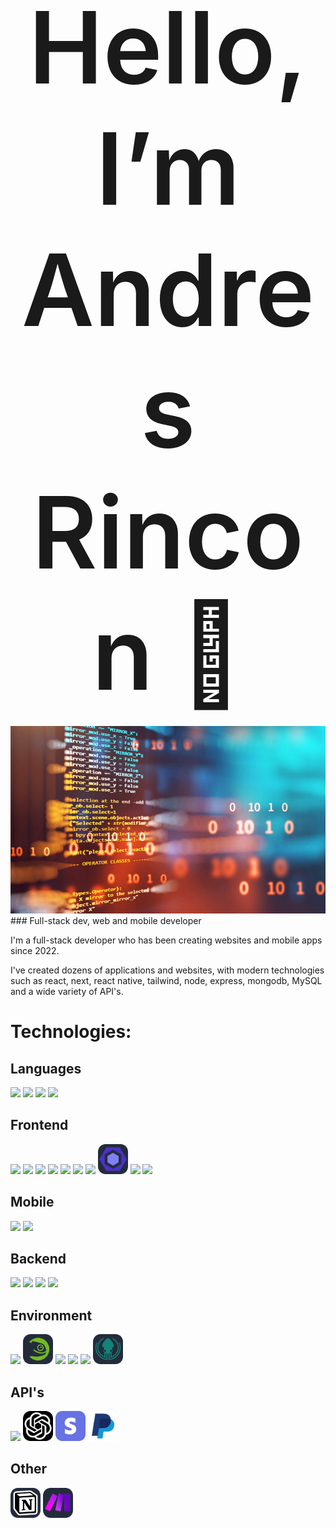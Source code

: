 # <div style="text-align: center; font-size: 4vh; font-weight: 600" align="center">Hello, I’m Andres Rincon 👋</div>

<img src="src/banner-github.jpg" style="width: 100%; max-height: 300px !important; object-fit: cover; height: 300px !important;" >
### Full-stack dev, web and mobile developer

I'm a full-stack developer who has been creating websites and mobile apps since 2022.

I've created dozens of applications and websites, with modern technologies such as react, next, react native, tailwind, node, express, mongodb, MySQL and a wide variety of API's.

# Technologies:


## Languages
<a href="https://developer.mozilla.org/en/docs/Web/JavaScript" title="JavaScript"><img src="https://skillicons.dev/icons?i=javascript" style="width: 48px;"></a>
<a href="https://www.typescriptlang.org/" title="TypeScript"><img src="https://skillicons.dev/icons?i=typescript" style="width: 48px;"></a>
<a href="https://www.php.net/" title="PHP"><img src="https://skillicons.dev/icons?i=php" style="width: 48px;"></a>
<a href="https://www.gnu.org/software/bash/" title="Bash"><img src="https://skillicons.dev/icons?i=bash" style="width: 48px;"></a>


## Frontend
<a href="https://developer.mozilla.org/fr/docs/Web/HTML" title="HTML"><img src="https://skillicons.dev/icons?i=html" style="width: 48px;"></a>
<a href="https://developer.mozilla.org/fr/docs/Web/CSS" title="CSS"><img src="https://skillicons.dev/icons?i=css" style="width: 48px;"></a>
<a href="https://sass-lang.com/" title="Sass"><img src="https://skillicons.dev/icons?i=sass" style="width: 48px;"></a>
<a href="https://tailwindcss.com/" title="Tailwind CSS"><img src="https://skillicons.dev/icons?i=tailwind" style="width: 48px;"></a>
<a href="https://react.dev/" title="React"><img src="https://skillicons.dev/icons?i=react" style="width: 48px;"></a>
<a href="https://vitejs.dev/" title="Vite"><img src="https://skillicons.dev/icons?i=vite" style="width: 48px;"></a>
<a href="https://nextjs.org/" title="Next.js"><img src="https://skillicons.dev/icons?i=next" style="width: 48px;"></a>
<a href="https://eslint.org/" title="ESLint"><img src="src/eslint.png" style="width: 48px;"></a>
<a href="https://jestjs.io/" title="Jest"><img src="https://skillicons.dev/icons?i=jest" style="width: 48px;"></a>
<a href="https://www.figma.com/" title="Figma"><img src="https://skillicons.dev/icons?i=figma" style="width: 48px;"></a>


## Mobile
<a href="https://developer.android.com/studio" title="Android Studio"><img src="https://skillicons.dev/icons?i=androidstudio" style="width: 48px;"></a>
<a href="https://reactnative.dev/" title="React Native"><img src="https://skillicons.dev/icons?i=react" style="width: 48px;"></a>


## Backend
<a href="https://nodejs.org/en" title="Node.js"><img src="https://skillicons.dev/icons?i=nodejs" style="width: 48px;"></a>
<a href="https://expressjs.com/fr/" title="Express"><img src="https://skillicons.dev/icons?i=express" style="width: 48px;"></a>
<a href="https://www.mysql.com/" title="MySQL"><img src="https://skillicons.dev/icons?i=mysql" style="width: 48px;"></a>
<a href="https://www.mongodb.com/" title="MongoDB"><img src="https://skillicons.dev/icons?i=mongo" style="width: 48px;"></a>


## Environment
<a href="https://www.gnu.org/gnu/linux-and-gnu.html" title="GNU/Linux"><img src="https://skillicons.dev/icons?i=linux" style="width: 48px;"></a>
<a href="https://www.opensuse.org/" title="OpenSUSE"><img src="src/opensuse.png" style="width: 48px;"></a>
<a href="https://code.visualstudio.com/" title="Visual Studio Code"><img src="https://skillicons.dev/icons?i=vscode" style="width: 48px;"></a>
<a href="https://git-scm.com/" title="Git"><img src="https://skillicons.dev/icons?i=git" style="width: 48px;"></a>
<a href="https://github.com/" title="GitHub"><img src="https://skillicons.dev/icons?i=github" style="width: 48px;"></a>
<a href="https://www.gitkraken.com/" title="GitKraken"><img src="src/gitkraken.png" style="width: 48px;"></a>


## API's
<a href="https://firebase.google.com/" title="Firebase"><img src="https://skillicons.dev/icons?i=firebase" style="width: 48px;"></a>
<a href="https://openai.com/" title="OpenAI"><img src="src/openai.png" style="width: 48px;"></a>
<a href="https://stripe.com/" title="Stripe"><img src="src/stripe.webp" style="width: 48px;"></a>
<a href="https://paypal.com/" title="PayPal"><img src="src/paypal.png" style="width: 48px;"></a>


## Other
<a href="https://notion.so/product/" title="Notion"><img src="src/notion.png" style="width: 48px;"></a>
<a href="https://www.make.com/en" title="Make"><img src="src/make.png" style="width: 48px;"></a>